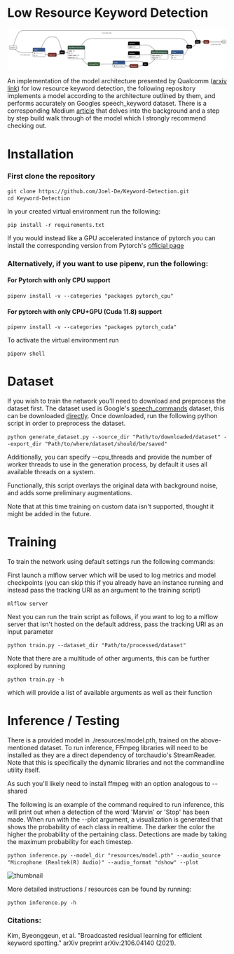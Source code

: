 # Low Resource Keyword Detection

![thumbnail](./resources/Module_equal_dims.png)

An implementation of the model architecture presented by Qualcomm ([arxiv link](https://arxiv.org/pdf/2106.04140.pdf)) for low resource keyword detection, the following repository implements a model according to the architecture outlined by them, and performs accurately on Googles speech_keyword dataset. There is a corresponding Medium [article](https://medium.com/@joeldeodhar/are-apple-amazon-always-listening-to-you-an-analysis-of-low-resource-keyword-detection-89e98e85d94c) that delves into the background and a step by step build walk through of the model which I strongly recommend checking out.

# Installation

### First clone the repository
```commandline
git clone https://github.com/Joel-De/Keyword-Detection.git
cd Keyword-Detection
```

In your created virtual environment run the following:
```commandline
pip install -r requirements.txt
```
If you would instead like a GPU accelerated instance of pytorch you can install the corresponding version from Pytorch's [official page](https://pytorch.org/)



### Alternatively, if you want to use pipenv, run the following:

#### For Pytorch with only CPU support
```commandline
pipenv install -v --categories "packages pytorch_cpu"
```

#### For pytorch with only CPU+GPU (Cuda 11.8) support

```commandline
pipenv install -v --categories "packages pytorch_cuda"
```

To activate the virtual environment run
```commandline
pipenv shell
```


# Dataset
If you wish to train the network you'll need to download and preprocess the dataset first.
The dataset used is Google's [speech_commands](tensorflow.org/datasets/catalog/speech_commands) dataset, this can be downloaded [directly](http://download.tensorflow.org/data/speech_commands_v0.02.tar.gz). Once downloaded, run the following python script in order to preprocess the dataset.

```commandline
python generate_dataset.py --source_dir "Path/to/downloaded/dataset" --export_dir "Path/to/where/dataset/should/be/saved"
```

Additionally, you can specify --cpu_threads and provide the number of worker threads to use in the generation process, by default it uses all available threads on a system.

Functionally, this script overlays the original data with background noise, and adds some preliminary augmentations.

Note that at this time training on custom data isn't supported, thought it might be added in the future.


# Training

To train the network using default settings run the following commands:

First launch a mlflow server which will be used to log metrics and model checkpoints (you can skip this if you already have an instance running and instead pass the tracking URI as an argument to the training script)
```commandline
mlflow server
```

Next you can run the train script as follows, if you want to log to a mlflow server that isn't hosted on the default address, pass the tracking URI as an input parameter
```commandline
python train.py --dataset_dir "Path/to/processed/dataset"
```

Note that there are a multitude of other arguments, this can be further explored by running

```commandline
python train.py -h
```

which will provide a list of available arguments as well as their function

# Inference / Testing

There is a provided model in ./resources/model.pth, trained on the above-mentioned dataset. To run inference, FFmpeg libraries will need to be installed as they are a direct dependency of torchaudio's StreamReader. Note that this is specifically the dynamic libraries and not the commandline utility itself. 

As such you'll likely need to install ffmpeg with an option analogous to --shared

The following is an example of the command required to run inference, this will print out when a detection of the word 'Marvin' or 'Stop' has been made. When run with the --plot argument, a visualization is generated that shows the probability of each class in realtime. The darker the color the higher the probability of the pertaining class. Detections are made by taking the maximum probability for each timestep.

```commandline
python inference.py --model_dir "resources/model.pth" --audio_source "Microphone (Realtek(R) Audio)" --audio_format "dshow" --plot
```

![thumbnail](./resources/live_visualization.PNG)

More detailed instructions / resources can be found by running:

```commandline
python inference.py -h
```

### Citations:

Kim, Byeonggeun, et al. "Broadcasted residual learning for efficient keyword spotting." arXiv preprint arXiv:2106.04140 (2021).